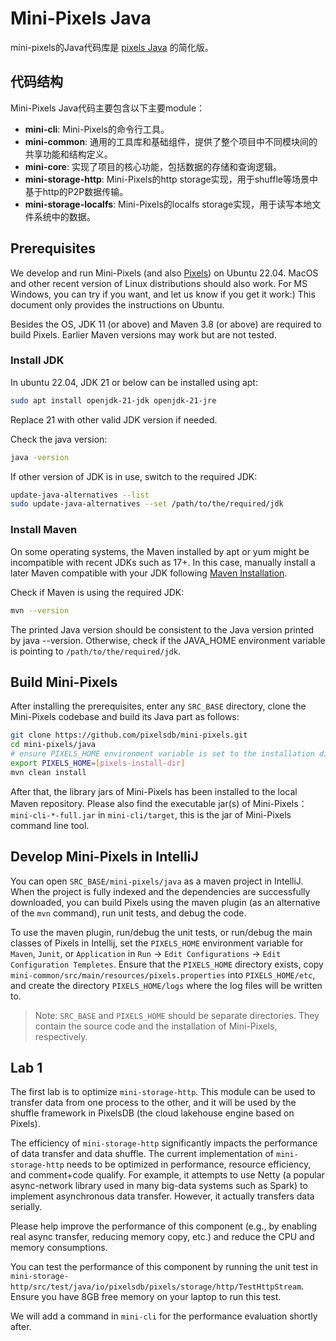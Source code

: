 # Mini-Pixels Java

mini-pixels的Java代码库是 [pixels Java](https://github.com/pixelsdb/pixels) 的简化版。

## 代码结构

Mini-Pixels Java代码主要包含以下主要module：

- **mini-cli**: Mini-Pixels的命令行工具。
- **mini-common**: 通用的工具库和基础组件，提供了整个项目中不同模块间的共享功能和结构定义。
- **mini-core**: 实现了项目的核心功能，包括数据的存储和查询逻辑。
- **mini-storage-http**: Mini-Pixels的http storage实现，用于shuffle等场景中基于http的P2P数据传输。
- **mini-storage-localfs**: Mini-Pixels的localfs storage实现，用于读写本地文件系统中的数据。

## Prerequisites

We develop and run Mini-Pixels (and also [Pixels](https://github.com/pixelsdb/pixels)) on Ubuntu 22.04. MacOS and other recent version of Linux distributions should also work.
For MS Windows, you can try if you want, and let us know if you get it work:)
This document only provides the instructions on Ubuntu.

Besides the OS, JDK 11 (or above) and Maven 3.8 (or above) are required to build Pixels. Earlier Maven versions may work but are not tested.

### Install JDK

In ubuntu 22.04, JDK 21 or below can be installed using apt:
```bash
sudo apt install openjdk-21-jdk openjdk-21-jre
```
Replace 21 with other valid JDK version if needed.

Check the java version:
```bash
java -version
```
If other version of JDK is in use, switch to the required JDK:
```bash
update-java-alternatives --list
sudo update-java-alternatives --set /path/to/the/required/jdk
```

### Install Maven
On some operating systems, the Maven installed by apt or yum might be incompatible with recent JDKs such as 17+. 
In this case, manually install a later Maven compatible with your JDK following [Maven Installation](https://maven.apache.org/install.html).

Check if Maven is using the required JDK:
```bash
mvn --version
```
The printed Java version should be consistent to the Java version printed by java --version.
Otherwise, check if the JAVA_HOME environment variable is pointing to `/path/to/the/required/jdk`.

## Build Mini-Pixels

After installing the prerequisites, enter any `SRC_BASE` directory, clone the Mini-Pixels codebase and build its Java part as follows:
```bash
git clone https://github.com/pixelsdb/mini-pixels.git
cd mini-pixels/java
# ensure PIXELS_HOME environment variable is set to the installation directory of Mini-Pixels (not SRC_BASE).
export PIXELS_HOME=[pixels-install-dir]
mvn clean install
```

After that, the library jars of Mini-Pixels has been installed to the local Maven repository.
Please also find the executable jar(s) of Mini-Pixels：
`mini-cli-*-full.jar` in `mini-cli/target`, this is the jar of Mini-Pixels command line tool.

## Develop Mini-Pixels in IntelliJ

You can open `SRC_BASE/mini-pixels/java` as a maven project in IntelliJ.
When the project is fully indexed and the dependencies are successfully downloaded,
you can build Pixels using the maven plugin (as an alternative of the `mvn` command), run unit tests, and debug the code.

To use the maven plugin, run/debug the unit tests, or run/debug the main classes of Pixels in Intellij, set the `PIXELS_HOME` environment
variable for `Maven`, `Junit`, or `Application` in `Run` -> `Edit Configurations` -> `Edit Configuration Templetes`.
Ensure that the `PIXELS_HOME` directory exists, copy `mini-common/src/main/resources/pixels.properties` into `PIXELS_HOME/etc`,
and create the directory `PIXELS_HOME/logs` where the log files will be written to.

> Note: `SRC_BASE` and `PIXELS_HOME` should be separate directories. They contain the source code and the installation of Mini-Pixels, respectively.

## Lab 1

The first lab is to optimize `mini-storage-http`. This module can be used to transfer data from one process to the other, and it will be used by the
shuffle framework in PixelsDB (the cloud lakehouse engine based on Pixels).

The efficiency of `mini-storage-http` significantly impacts the performance of data transfer and data shuffle.
The current implementation of `mini-storage-http` needs to be optimized in performance, resource efficiency, and comment+code qualify.
For example, it attempts to use Netty (a popular async-network library used in many big-data systems such as Spark) to implement asynchronous data transfer.
However, it actually transfers data serially.

Please help improve the performance of this component (e.g., by enabling real async transfer, reducing memory copy, etc.) and reduce the CPU and memory consumptions.

You can test the performance of this component by running the unit test in `mini-storage-http/src/test/java/io/pixelsdb/pixels/storage/http/TestHttpStream`.
Ensure you have 8GB free memory on your laptop to run this test.

We will add a command in `mini-cli` for the performance evaluation shortly after.
